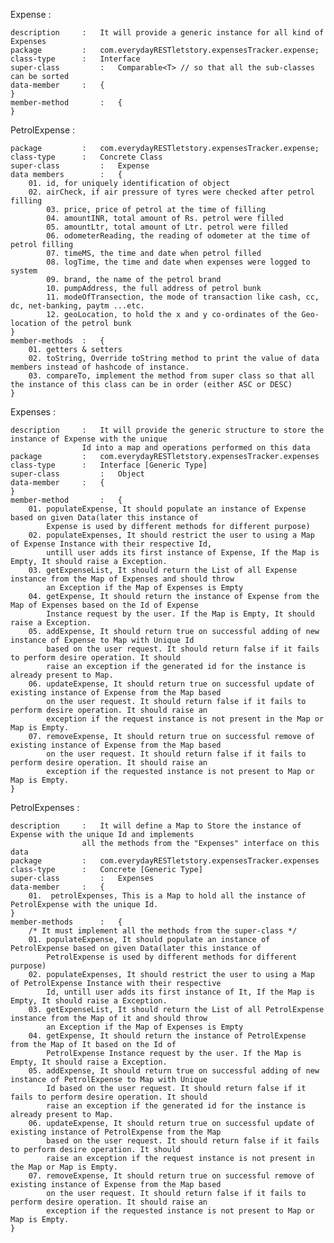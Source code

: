 Expense :

	description		:	It will provide a generic instance for all kind of Expenses
	package 		:	com.everydayRESTletstory.expensesTracker.expense;
	class-type		:	Interface
	super-class 		:	Comparable<T> // so that all the sub-classes can be sorted
	data-member		:	{
	}
	member-method		:	{
	}

PetrolExpense :

	package 		: 	com.everydayRESTletstory.expensesTracker.expense;	
	class-type		: 	Concrete Class
	super-class 		: 	Expense
	data members		:	{
		01. id, for uniquely identification of object 
		02. airCheck, if air pressure of tyres were checked after petrol filling
      		03. price, price of petrol at the time of filling
      		04. amountINR, total amount of Rs. petrol were filled
      		05. amountLtr, total amount of Ltr. petrol were filled
      		06. odometerReading, the reading of odometer at the time of petrol filling
      		07. timeMS, the time and date when petrol filled
      		08. logTime, the time and date when expenses were logged to system
      		09. brand, the name of the petrol brand
      		10. pumpAddress, the full address of petrol bunk
      		11. modeOfTransection, the mode of transaction like cash, cc, dc, net-banking, paytm ...etc.
      		12. geoLocation, to hold the x and y co-ordinates of the Geo-location of the petrol bunk
	}
	member-methods	:	{
		01. getters & setters
		02. toString, Override toString method to print the value of data members instead of hashcode of instance.
		03. compareTo, implement the method from super class so that all the instance of this class can be in order (either ASC or DESC)
    }

Expenses :

	description		:	It will provide the generic structure to store the instance of Expense with the unique
					Id into a map and operations performed on this data 
	package			:	com.everydayRESTletstory.expensesTracker.expenses
	class-type		:	Interface [Generic Type]
	super-class 		:	Object
	data-member		:	{
	}
	member-method		:	{
		01. populateExpense, It should populate an instance of Expense based on given Data(later this instance of
			Expense is used by different methods for different purpose)
		02. populateExpenses, It should restrict the user to using a Map of Expense Instance with their respective Id,
			untill user adds its first instance of Expense, If the Map is Empty, It should raise a Exception.
		03. getExpenseList, It should return the List of all Expense instance from the Map of Expenses and should throw
			an Exception if the Map of Expenses is Empty
		04. getExpense, It should return the instance of Expense from the Map of Expenses based on the Id of Expense
			Instance request by the user. If the Map is Empty, It should raise a Exception.
		05. addExpense, It should return true on successful adding of new instance of Expense to Map with Unique Id
			based on the user request. It should return false if it fails to perform desire operation. It should
			raise an exception if the generated id for the instance is already present to Map.
		06. updateExpense, It should return true on successful update of existing instance of Expense from the Map based
			on the user request. It should return false if it fails to perform desire operation. It should raise an
			exception if the request instance is not present in the Map or Map is Empty.
		07. removeExpense, It should return true on successful remove of existing instance of Expense from the Map based
			on the user request. It should return false if it fails to perform desire operation. It should raise an
			exception if the requested instance is not present to Map or Map is Empty.
	}
	
PetrolExpenses :

	description		:	It will define a Map to Store the instance of Expense with the unique Id and implements
					all the methods from the "Expenses" interface on this data 
	package			:	com.everydayRESTletstory.expensesTracker.expenses
	class-type		:	Concrete [Generic Type]
	super-class 		:	Expenses
	data-member		:	{
		01.	 petrolExpenses, This is a Map to hold all the instance of PetrolExpense with the unique Id. 
	}
	member-methods		:	{
		/* It must implement all the methods from the super-class */
		01. populateExpense, It should populate an instance of PetrolExpense based on given Data(later this instance of
			PetrolExpense is used by different methods for different purpose)
		02. populateExpenses, It should restrict the user to using a Map of PetrolExpense Instance with their respective
			Id, untill user adds its first instance of It, If the Map is Empty, It should raise a Exception.
		03. getExpenseList, It should return the List of all PetrolExpense instance from the Map of it and should throw
			an Exception if the Map of Expenses is Empty
		04. getExpense, It should return the instance of PetrolExpense from the Map of It based on the Id of
			PetrolExpense Instance request by the user. If the Map is Empty, It should raise a Exception.
		05. addExpense, It should return true on successful adding of new instance of PetrolExpense to Map with Unique
			Id based on the user request. It should return false if it fails to perform desire operation. It should
			raise an exception if the generated id for the instance is already present to Map.
		06. updateExpense, It should return true on successful update of existing instance of PetrolExpense from the Map
			based on the user request. It should return false if it fails to perform desire operation. It should
			raise an exception if the request instance is not present in the Map or Map is Empty.
		07. removeExpense, It should return true on successful remove of existing instance of Expense from the Map based
			on the user request. It should return false if it fails to perform desire operation. It should raise an
			exception if the requested instance is not present to Map or Map is Empty.
	}
